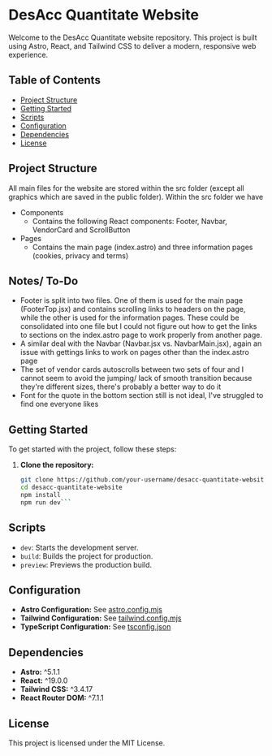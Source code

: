 # DesAcc Quantitate Website

Welcome to the DesAcc Quantitate website repository. This project is built using Astro, React, and Tailwind CSS to deliver a modern, responsive web experience.

## Table of Contents

- [Project Structure](#project-structure)
- [Getting Started](#getting-started)
- [Scripts](#scripts)
- [Configuration](#configuration)
- [Dependencies](#dependencies)
- [License](#license)

## Project Structure
All main files for the website are stored within the src folder (except all graphics which are saved in the public folder). Within the src folder we have
- Components
    - Contains the following React components: Footer, Navbar, VendorCard and ScrollButton
- Pages
    - Contains the main page (index.astro) and three information pages (cookies, privacy and terms)

## Notes/ To-Do
-  Footer is split into two files. One of them is used for the main page (FooterTop.jsx) and contains scrolling links to headers on the page, while the other is used for the information pages. These could be consolidated into one file but I could not figure out how to get the links to sections on the index.astro page to work properly from another page.
- A similar deal with the Navbar (Navbar.jsx vs. NavbarMain.jsx), again an issue with gettings links to work on pages other than the index.astro page
- The set of vendor cards autoscrolls between two sets of four and I cannot seem to avoid the jumping/ lack of smooth transition because they're different sizes, there's probably a better way to do it
- Font for the quote in the bottom section still is not ideal, I've struggled to find one everyone likes

## Getting Started

To get started with the project, follow these steps:

1. **Clone the repository:**
   ```sh
   git clone https://github.com/your-username/desacc-quantitate-website.git
   cd desacc-quantitate-website
   npm install
   npm run dev```

## Scripts

- `dev`: Starts the development server.
- `build`: Builds the project for production.
- `preview`: Previews the production build.

## Configuration

- **Astro Configuration:** See [astro.config.mjs](astro.config.mjs)
- **Tailwind Configuration:** See [tailwind.config.mjs](tailwind.config.mjs)
- **TypeScript Configuration:** See [tsconfig.json](tsconfig.json)

## Dependencies

- **Astro:** ^5.1.1
- **React:** ^19.0.0
- **Tailwind CSS:** ^3.4.17
- **React Router DOM:** ^7.1.1

## License
This project is licensed under the MIT License.
